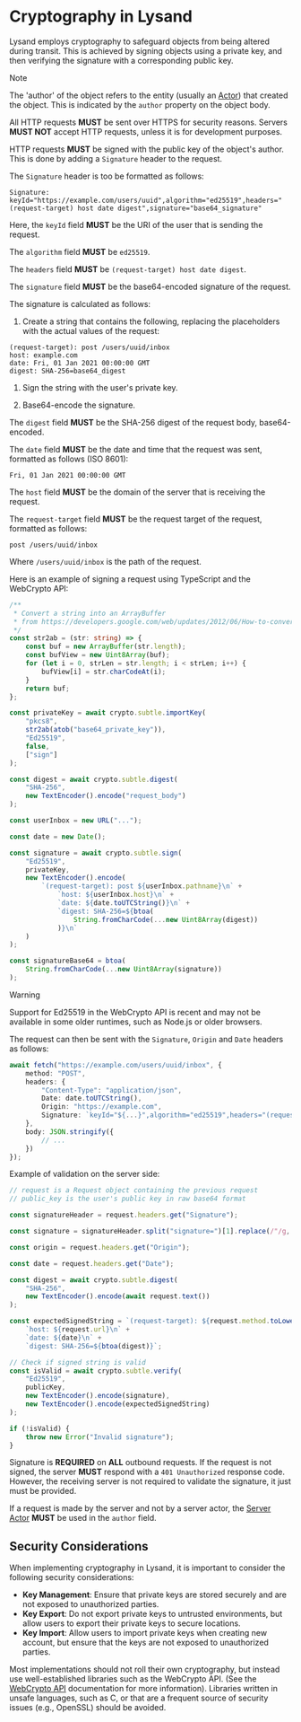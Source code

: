 # Cryptography in Lysand

Lysand employs cryptography to safeguard objects from being altered during transit. This is achieved by signing objects using a private key, and then verifying the signature with a corresponding public key.

> [!NOTE]
> The 'author' of the object refers to the entity (usually an [Actor](objects/actors)) that created the object. This is indicated by the `author` property on the object body.

All HTTP requests **MUST** be sent over HTTPS for security reasons. Servers **MUST NOT** accept HTTP requests, unless it is for development purposes.

HTTP requests **MUST** be signed with the public key of the object's author. This is done by adding a `Signature` header to the request.

The `Signature` header is too be formatted as follows:
```
Signature: keyId="https://example.com/users/uuid",algorithm="ed25519",headers="(request-target) host date digest",signature="base64_signature"
```

Here, the `keyId` field **MUST** be the URI of the user that is sending the request.

The `algorithm` field **MUST** be `ed25519`.

The `headers` field **MUST** be `(request-target) host date digest`.

The `signature` field **MUST** be the base64-encoded signature of the request.

The signature is calculated as follows:

1. Create a string that contains the following, replacing the placeholders with the actual values of the request:
```
(request-target): post /users/uuid/inbox
host: example.com
date: Fri, 01 Jan 2021 00:00:00 GMT
digest: SHA-256=base64_digest
```

1. Sign the string with the user's private key.

2. Base64-encode the signature.

The `digest` field **MUST** be the SHA-256 digest of the request body, base64-encoded.

The `date` field **MUST** be the date and time that the request was sent, formatted as follows (ISO 8601):
```
Fri, 01 Jan 2021 00:00:00 GMT
```

The `host` field **MUST** be the domain of the server that is receiving the request.

The `request-target` field **MUST** be the request target of the request, formatted as follows:
```
post /users/uuid/inbox
```

Where `/users/uuid/inbox` is the path of the request.

Here is an example of signing a request using TypeScript and the WebCrypto API:

```typescript
/**
 * Convert a string into an ArrayBuffer
 * from https://developers.google.com/web/updates/2012/06/How-to-convert-ArrayBuffer-to-and-from-String
 */
const str2ab = (str: string) => {
	const buf = new ArrayBuffer(str.length);
	const bufView = new Uint8Array(buf);
	for (let i = 0, strLen = str.length; i < strLen; i++) {
		bufView[i] = str.charCodeAt(i);
	}
	return buf;
};

const privateKey = await crypto.subtle.importKey(
    "pkcs8",
    str2ab(atob("base64_private_key")),
    "Ed25519",
    false,
    ["sign"]
);

const digest = await crypto.subtle.digest(
    "SHA-256",
    new TextEncoder().encode("request_body")
);

const userInbox = new URL("...");

const date = new Date();

const signature = await crypto.subtle.sign(
    "Ed25519",
    privateKey,
    new TextEncoder().encode(
        `(request-target): post ${userInbox.pathname}\n` +
            `host: ${userInbox.host}\n` +
            `date: ${date.toUTCString()}\n` +
            `digest: SHA-256=${btoa(
                String.fromCharCode(...new Uint8Array(digest))
            )}\n`
    )
);

const signatureBase64 = btoa(
    String.fromCharCode(...new Uint8Array(signature))
);
```

> [!WARNING]
> Support for Ed25519 in the WebCrypto API is recent and may not be available in some older runtimes, such as Node.js or older browsers.

The request can then be sent with the `Signature`, `Origin` and `Date` headers as follows:
```ts
await fetch("https://example.com/users/uuid/inbox", {
    method: "POST",
    headers: {
        "Content-Type": "application/json",
        Date: date.toUTCString(),
        Origin: "https://example.com",
        Signature: `keyId="${...}",algorithm="ed25519",headers="(request-target) host date digest",signature="${signatureBase64}"`,
    },
    body: JSON.stringify({
        // ...
    })
});
```

Example of validation on the server side:

```typescript
// request is a Request object containing the previous request
// public_key is the user's public key in raw base64 format

const signatureHeader = request.headers.get("Signature");

const signature = signatureHeader.split("signature=")[1].replace(/"/g, "");

const origin = request.headers.get("Origin");

const date = request.headers.get("Date");

const digest = await crypto.subtle.digest(
    "SHA-256",
    new TextEncoder().encode(await request.text())
);

const expectedSignedString = `(request-target): ${request.method.toLowerCase()} ${request.url}\n` +
    `host: ${request.url}\n` +
    `date: ${date}\n` +
    `digest: SHA-256=${btoa(digest)}`;

// Check if signed string is valid
const isValid = await crypto.subtle.verify(
    "Ed25519",
    publicKey,
    new TextEncoder().encode(signature),
    new TextEncoder().encode(expectedSignedString)
);

if (!isValid) {
    throw new Error("Invalid signature");
}
```

Signature is **REQUIRED** on **ALL** outbound requests. If the request is not signed, the server **MUST** respond with a `401 Unauthorized` response code. However, the receiving server is not required to validate the signature, it just must be provided.

If a request is made by the server and not by a server actor, the [Server Actor](/federation/server-actor) **MUST** be used in the `author` field.

## Security Considerations

When implementing cryptography in Lysand, it is important to consider the following security considerations:
- **Key Management**: Ensure that private keys are stored securely and are not exposed to unauthorized parties.
- **Key Export**: Do not export private keys to untrusted environments, but allow users to export their private keys to secure locations.
- **Key Import**: Allow users to import private keys when creating new account, but ensure that the keys are not exposed to unauthorized parties.

Most implementations should not roll their own cryptography, but instead use well-established libraries such as the WebCrypto API. (See the [WebCrypto API](https://developer.mozilla.org/en-US/docs/Web/API/Web_Crypto_API) documentation for more information). Libraries written in unsafe languages, such as C, or that are a frequent source of security issues (e.g., OpenSSL) should be avoided.